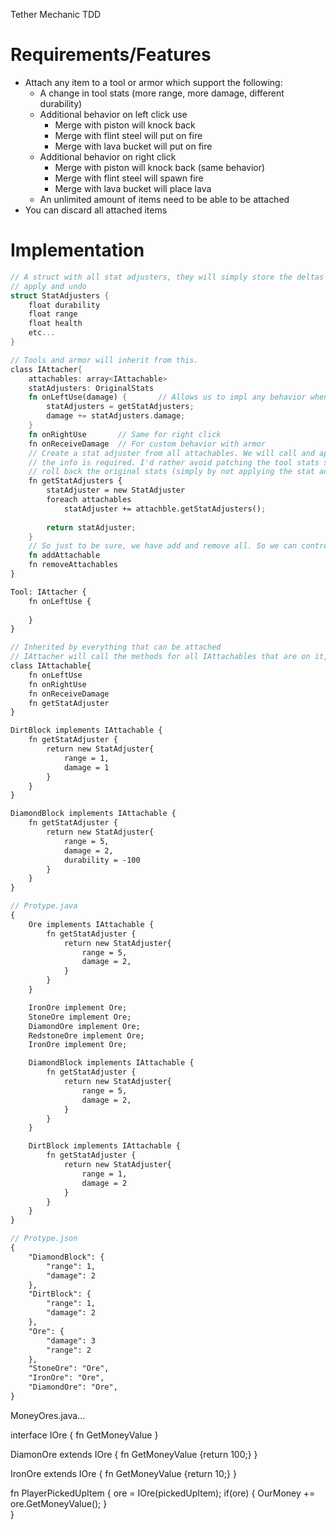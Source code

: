Tether Mechanic TDD
# Requirements/Features
* Attach any item to a tool or armor which support the following:
  * A change in tool stats (more range, more damage, different durability)
  * Additional behavior on left click use
    * Merge with piston will knock back
    * Merge with flint steel will put on fire
    * Merge with lava bucket will put on fire
  * Additional behavior on right click
    * Merge with piston will knock back (same behavior)
    * Merge with flint steel will spawn fire
    * Merge with lava bucket will place lava
  * An unlimited amount of items need to be able to be attached
* You can discard all attached items

# Implementation
```rust // just cause, it gives nice highlighting
// A struct with all stat adjusters, they will simply store the deltas so we can 
// apply and undo
struct StatAdjusters {    
    float durability
    float range
    float health
    etc...
}

// Tools and armor will inherit from this. 
class IAttacher{    
    attachables: array<IAttachable>
    statAdjusters: OriginalStats
    fn onLeftUse(damage) {       // Allows us to impl any behavior when we left click the item
        statAdjusters = getStatAdjusters;
        damage += statAdjusters.damage;
    }
    fn onRightUse       // Same for right click
    fn onReceiveDamage  // For custom behavior with armor
    // Create a stat adjuster from all attachables. We will call and apply this every time
    // the info is required. I'd rather avoid patching the tool stats so that we can easily 
    // roll back the original stats (simply by not applying the stat adjusters), but perhaps we need it 
    fn getStatAdjusters {
        statAdjuster = new StatAdjuster
        foreach attachables
            statAdjuster += attachble.getStatAdjusters();
            
        return statAdjuster;
    } 
    // So just to be sure, we have add and remove all. So we can control applying updated tool stats
    fn addAttachable
    fn removeAttachables
}

Tool: IAttacher {
    fn onLeftUse {
        
    }
}

// Inherited by everything that can be attached
// IAttacher will call the methods for all IAttachables that are on it, we will add any data we need to this
class IAttachable{    
    fn onLeftUse
    fn onRightUse
    fn onReceiveDamage
    fn getStatAdjuster
}

DirtBlock implements IAttachable {
    fn getStatAdjuster {
        return new StatAdjuster{
            range = 1,
            damage = 1
        }
    }
}

DiamondBlock implements IAttachable {
    fn getStatAdjuster {
        return new StatAdjuster{
            range = 5,
            damage = 2,
            durability = -100
        }
    }    
}

// Protype.java
{
    Ore implements IAttachable {
        fn getStatAdjuster {
            return new StatAdjuster{
                range = 5,
                damage = 2,
            }
        }    
    }

    IronOre implement Ore;
    StoneOre implement Ore;
    DiamondOre implement Ore;
    RedstoneOre implement Ore;
    IronOre implement Ore;

    DiamondBlock implements IAttachable {
        fn getStatAdjuster {
            return new StatAdjuster{
                range = 5,
                damage = 2,
            }
        }    
    }

    DirtBlock implements IAttachable {
        fn getStatAdjuster {
            return new StatAdjuster{
                range = 1,
                damage = 2
            }
        }
    }
}

// Protype.json 
{
    "DiamondBlock": {
        "range": 1,
        "damage": 2
    },
    "DirtBlock": {
        "range": 1,
        "damage": 2 
    },
    "Ore": {
        "damage": 3  
        "range": 2
    },
    "StoneOre": "Ore",
    "IronOre": "Ore",
    "DiamondOre": "Ore",
}
```

MoneyOres.java...

interface IOre {
    fn GetMoneyValue
}

DiamonOre extends IOre {
    fn GetMoneyValue {return 100;}
}

IronOre extends IOre {
    fn GetMoneyValue {return 10;}
}

fn PlayerPickedUpItem {
    ore = IOre(pickedUpItem);
    if(ore) {
        OurMoney += ore.GetMoneyValue();
    }     
}
